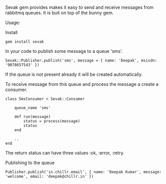 Sevak gem provides makes it easy to send and receive messages from rabbitmq queues. It is buit on top of the bunny gem.


Usage:

Install
    
    gem install sevak

In your code to publish some message to a queue 'sms'.

    
    Sevak::Publisher.publish('sms', message = { name: 'Deepak', msisdn: '9078657543' })

If the queue is not present already it will be created automatically.


To receive message from this queue and process the message a create a consumer.


    class SmsConsumer < Sevak::Consumer
        
        queue_name 'sms'
        
        def run(message)
            status = process(message)
            status
        end
        
        ..
    end

The return status can have three values :ok, :error, :retry.

Publishing to the queue

    Publisher.publish('in.chillr.email', { name: 'Deepak Kumar', message: 'welcome', email: 'deepak@chillr.in' }) 
